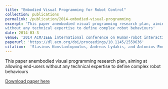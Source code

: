 ```yaml
---
title: "Embodied Visual Programming for Robot Control"
collection: publications
permalink: /publication/2014-embodied-visual-programming
excerpt: 'This paper anembodied visual programming research plan, aiming at allowing end-users
without any technical expertise to define complex robot behaviours'
date: 2014-03-3
venue: '2014 ACM/IEEE international conference on Human-robot interaction (HRI)'
paperurl: 'https://dl.acm.org/doi/proceedings/10.1145/2559636'
citation:  'Stasinos Konstantopoulos, Andreas Lydakis, and Antonios-Emmanouil Gkikakis. 2014. Embodied visual programming for robot control. In Proceedings of the 2014 ACM/IEEE international conference on Human-robot interaction (HRI '14). Association for Computing Machinery, New York, NY, USA, 216–217. DOI:https://doi.org/10.1145/2559636.2563719' 
---
```

This paper anembodied visual programming research plan, aiming at allowing end-users without any technical expertise to define complex robot behaviours

[Download paper here](http://andlydakis.github.io/files/2014-embodied-visual-programming.pdf)

